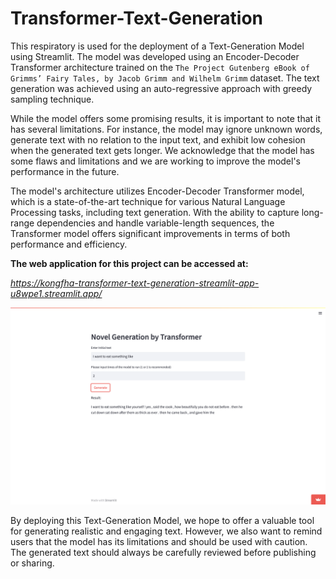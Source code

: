 # Transformer-Text-Generation
This respiratory is used for the deployment of a Text-Generation Model using Streamlit. The model was developed using an Encoder-Decoder Transformer architecture trained on the `The Project Gutenberg eBook of Grimms’ Fairy Tales, by Jacob Grimm and Wilhelm Grimm` dataset. The text generation was achieved using an auto-regressive approach with greedy sampling technique.

While the model offers some promising results, it is important to note that it has several limitations. For instance, the model may ignore unknown words, generate text with no relation to the input text, and exhibit low cohesion when the generated text gets longer. We acknowledge that the model has some flaws and limitations and we are working to improve the model's performance in the future.

The model's architecture utilizes Encoder-Decoder Transformer model, which is a state-of-the-art technique for various Natural Language Processing tasks, including text generation. With the ability to capture long-range dependencies and handle variable-length sequences, the Transformer model offers significant improvements in terms of both performance and efficiency.

**The web application for this project can be accessed at:**

*https://kongfha-transformer-text-generation-streamlit-app-u8wpe1.streamlit.app/*

![Image of the web application](https://github.com/Kongfha/Transformer-Text-Generation/blob/main/Screenshot%202566-02-17%20at%2021.11.50?raw=true)

By deploying this Text-Generation Model, we hope to offer a valuable tool for generating realistic and engaging text. However, we also want to remind users that the model has its limitations and should be used with caution. The generated text should always be carefully reviewed before publishing or sharing.



